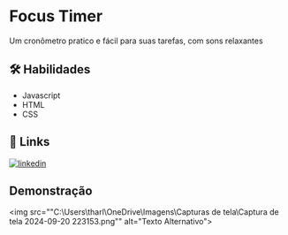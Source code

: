 
# Focus Timer
Um cronômetro pratico e fácil para suas tarefas, com sons relaxantes


## 🛠 Habilidades
- Javascript 
- HTML
- CSS


## 🔗 Links
[![linkedin](https://img.shields.io/badge/linkedin-0A66C2?style=for-the-badge&logo=linkedin&logoColor=white)](https://www.linkedin.com/in/tharles-morais-a3272416a/)



## Demonstração
<img src=""C:\Users\tharl\OneDrive\Imagens\Capturas de tela\Captura de tela 2024-09-20 223153.png"" alt="Texto Alternativo">
